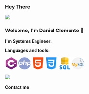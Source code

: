 ### Hey There 

<img src="https://user-images.githubusercontent.com/5713670/87202985-820dcb80-c2b6-11ea-9f56-7ec461c497c3.gif" width="25px">

### Welcome, I'm Daniel Clemente 👋 

**I'm Systems Engineer**.


**Languages and tools:**

<code><img height="40" src="https://raw.githubusercontent.com/DanielDmx/DanielDmx/main/assets/C%20sharp.png"></code>
<code><img height="40" src="https://raw.githubusercontent.com/DanielDmx/DanielDmx/main/assets/PHPH.png"></code>
<code><img height="40" src="https://raw.githubusercontent.com/DanielDmx/DanielDmx/main/assets/HTML.png"></code>
<code><img height="40" src="https://raw.githubusercontent.com/DanielDmx/DanielDmx/main/assets/CSS.png"></code>
<code><img height="40" src="https://raw.githubusercontent.com/DanielDmx/DanielDmx/main/assets/SQL.png"></code>
<code><img height="40" src="https://raw.githubusercontent.com/DanielDmx/DanielDmx/main/assets/MYSQL.png"></code>


<img src="https://raw.githubusercontent.com/nilfalse/nilfalse/master/contributions.gif" width="25px">

**Contact me**

<code><img href="Google.com" height="40" src=""></code>

<!--
**DanielDmx/DanielDmx** is a ✨ _special_ ✨ repository because its `README.md` (this file) appears on your GitHub profile.

Here are some ideas to get you started:

**languages and tools:**  

- 🔭 I’m currently working on ...
- 🌱 I’m currently learning ...
- 👯 I’m looking to collaborate on ...
- 🤔 I’m looking for help with ...
- 💬 Ask me about ...
- 📫 How to reach me: ...
- 😄 Pronouns: ...
- ⚡ Fun fact: ...
-->
